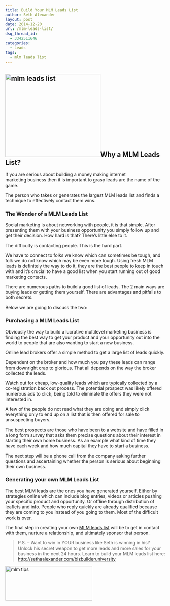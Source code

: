 ```yaml
---
title: Build Your MLM Leads List
author: Seth Alexander
layout: post
date: 2014-12-20
url: /mlm-leads-list/
dsq_thread_id:
  - 3342511646
categories:
  - Leads
tags:
  - mlm leads list
---
```

## <img class="alignleft size-medium wp-image-1928" src="http://sethaalexander.com/wp-content/uploads/2014/12/mlm-leads-list-300x261.jpg" alt="mlm leads list" width="300" height="261" />Why a MLM Leads List?

If you are serious about building a money making internet marketing business then it is important to grasp leads are the name of the game.

The person who takes or generates the largest MLM leads list and finds a technique to effectively contact them wins.

### The Wonder of a MLM Leads List

Social marketing is about networking with people, it is that simple. After presenting them with your business opportunity you simply follow up and get their decision. How hard is that? There&#8217;s little else to it.

The difficulty is contacting people. This is the hard part.

We have to connect to folks we know which can sometimes be tough, and folk we do not know which may be even more tough. Using fresh MLM leads is definitely the way to do it, they are the best people to keep in touch with and it&#8217;s crucial to have a good list when you start running out of good marketing contacts.

There are numerous paths to build a good list of leads. The 2 main ways are buying leads or getting them yourself. There are advantages and pitfalls to both secrets.

Below we are going to discuss the two:

### Purchasing a MLM Leads List

Obviously the way to build a lucrative multilevel marketing business is finding the best way to get your product and your opportunity out into the world to people that are also wanting to start a new business.

Online lead brokers offer a simple method to get a large list of leads quickly.

Dependent on the broker and how much you pay these leads can range from downright crap to glorious. That all depends on the way the broker collected the leads.

Watch out for cheap, low-quality leads which are typically collected by a co-registration back out process. The potential prospect was likely offered numerous ads to click, being told to eliminate the offers they were not interested in.

A few of the people do not read what they are doing and simply click everything only to end up on a list that is then offered for sale to unsuspecting buyers.

The best prospects are those who have been to a website and have filled in a long form survey that asks them precise questions about their interest in starting their own home business. As an example what kind of time they have each week and how much capital they have to start a business.

The next step will be a phone call from the company asking further questions and ascertaining whether the person is serious about beginning their own business.

### Generating your own MLM Leads List

The best MLM leads are the ones you have generated yourself. Either by strategies online which can include blog entries, videos or articles pushing your specific product and opportunity. Or offline through distribution of leaflets and info. People who reply quickly are already qualified because they are coming to you instead of you going to them. Most of the difficult work is over.

The final step in creating your own [MLM leads list][1] will be to get in contact with them, nurture a relationship, and ultimately sponsor that person.

> P.S. – Want to win in YOUR business like Seth is winning in his? Unlock his secret weapon to get more leads and more sales for your business in the next 24 hours. Learn to build your MLM leads list here: <a rel="nofollow" href="http://sethaalexander.bizbuilderuniversity.com/?t=saa-mlm-leads-list">http://sethaalexander.com/bizbuilderuniversity</a>

<a rel="nofollow" href="http://sethaalexander.com/about-seth/" title="Bio"><img class="alignleft size-full wp-image-602" title="mlm tips" src="http://cdn.sethaalexander.com/wp-content/uploads/2012/09/signature.png" alt="mlm tips" width="274" height="109" /></a>

 [1]: http://sethaalexander.bizbuilderuniversity.com/?t=saa-mlm-leads-list